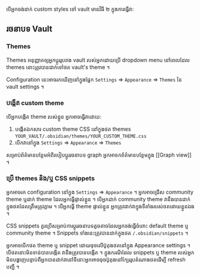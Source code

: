 បើអ្នកចង់ដាក់ custom styles ទៅ vault មានវិធី ២​ ក្នុងការធ្វើវា:

## រចនាបទ Vault

### Themes

Themes អនុញ្ញាតឲ្យអ្នកប្តូររូបរាង vault របស់អ្នកដោយប្រើ dropdown menu នៅពេលដែល themes នោះត្រូវបានដាក់ទៅថត vault's theme ។

Configuration នេះអាចរកឃើញនៅក្នុងផ្នែក `Settings` => `Appearance` => `Themes` នៃ vault settings ។

### បង្កើត custom theme

បើអ្នកបង្កើត theme របស់ខ្លួន អ្នកអាចធ្វើវាដោយ:

1. បង្កើតឯកសារ custom theme CSS នៅក្នុងថត themes `YOUR_VAULT/.obsidian/themes/YOUR_CUSTOM_THEME.css`
2. បើកវានៅក្នុង `Settings` => `Appearance` => `Themes`

សម្រាប់ព័ត៌មានបន្ថែមអំពីរបៀបប្ដូររចនាបទ graph អ្នកអាចកព័ត៌មានបន្ថែមក្នុង [[Graph view]] ។

### ប្រើ themes និង/ឬ CSS snippets

អ្នកអាចរក configuration នៅក្នុង `Settings` => `Appearance` ។ អ្នកអាចជ្រើស community theme ឬដាក់ theme ដែលអ្នកធ្វើផ្ទាល់ខ្លួន ។ បើអ្នកដាក់ community theme វានឹងបានដាក់ក្នុងថតដែលត្រឹមត្រូវភ្លាម ។ បើអ្នកធ្វើ theme ផ្ទាល់ខ្លួន អ្នកត្រូវដាក់វាក្នុងទីតាំងរបស់ថតដោយខ្លួនឯង ។

CSS snippets គួរប្រើសម្រាប់ការប្តូររចនាបទតូចតាចដែលអ្នកចង់ធ្វើចំពោះ default theme ឬ community theme ។ Snippets ទាំងនេះត្រូវបានដាក់ក្នុងថត `/.obsidian/snippets` ។

អ្នកអាចបើកថត theme ឬ snippet ដោយចុចលើប៊ូតុងថតនៅក្នុង Appearance settings ។ បើថតនោះមិនទាន់បានបង្កើត វានឹងត្រូវបានបង្កើត ។ ក្នុងករណីដែល snippets ឬ theme របស់អ្នកមិនបង្ហាញបន្ទាប់ពីអ្នកបានដាក់វានៅទីនោះអ្នកអាចចុចប៊ូតុងនៅក្បែររូបតំណាងថតដើម្បី refresh បញ្ជី ។
